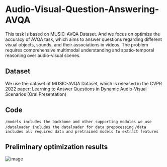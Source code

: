 # Audio-Visual-Question-Answering-AVQA
This task is based on MUSIC-AVQA Dataset. And we focus on optimize the accuracy of AVQA task, which aims to answer questions regarding different visual objects, sounds, and their associations in videos. The problem requires comprehensive multimodal understanding and spatio-temporal reasoning over audio-visual scenes.
## Dataset
We use the dataset of MUSIC-AVQA Dataset, which is released in the CVPR 2022 paper:
Learning to Answer Questions in Dynamic Audio-Visual Scenarios (Oral Presentation)
## Code
```/models includes the backbone and other supporting modules we use```
```/dataloader includes the dataloader for data prepocessing```
```/data includes all required data and pretrained models to extract features```
## Preliminary optimization results
![image](https://github.com/zailongchen/Audio-Visual-Question-Answering-AVQA/blob/main/image/results_1.png)
